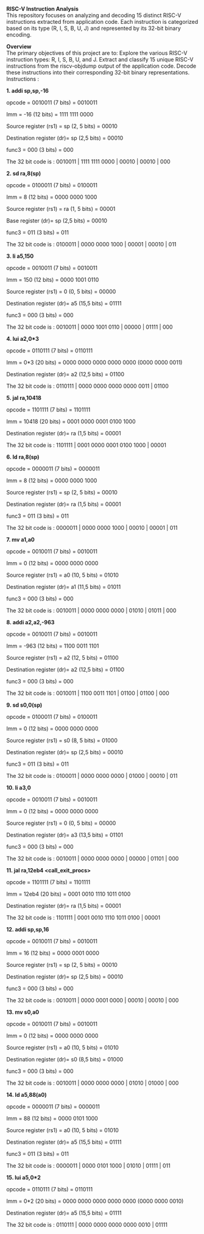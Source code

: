 **RISC-V Instruction Analysis**<br>
This repository focuses on analyzing and decoding 15 distinct RISC-V instructions extracted from application code.
Each instruction is categorized based on its type (R, I, S, B, U, J) and represented by its 32-bit binary encoding.

**Overview**<br>
The primary objectives of this project are to:
Explore the various RISC-V instruction types: R, I, S, B, U, and J.
Extract and classify 15 unique RISC-V instructions from the riscv-objdump output of the application code.
Decode these instructions into their corresponding 32-bit binary representations.<br>
Instructions :                      

**1. addi sp,sp,-16**               

opcode = 0010011 (7 bits) = 0010011

Imm = -16 (12 bits) = 1111 1111 0000
   
   Source register (rs1) = sp (2, 5 bits)                 = 00010
  
   Destination register (dr)= sp (2,5 bits)               = 00010
   
   func3 = 000 (3 bits)                                   = 000

   The 32 bit code is : 0010011 | 1111 1111 0000 | 00010 | 00010 | 000
                                    
**2. sd ra,8(sp)**

opcode = 0100011 (7 bits) = 0100011
   
   Imm = 8 (12 bits)                   = 0000 0000 1000
   
   Source register (rs1) = ra (1, 5 bits)                 = 00001
   
   Base register (dr)= sp (2,5 bits)                      = 00010
   
   func3 = 011 (3 bits)                                   = 011

   The 32 bit code is : 0100011 | 0000 0000 1000 | 00001 | 00010 | 011

**3. li a5,150**

   opcode = 0010011 (7 bits)                              = 0010011
   
   Imm = 150 (12 bits)                                    = 0000 1001 0110
   
   Source register (rs1) = 0 (0, 5 bits)                  = 00000
   
   Destination register (dr)= a5 (15,5 bits)              = 01111
   
   func3 = 000 (3 bits)                                   = 000

   The 32 bit code is : 0010011 | 0000 1001 0110 | 00000 | 01111 | 000

**4. lui a2,0*3**
  
   opcode = 0110111 (7 bits)                              = 0110111
   
   Imm = 0*3 (20 bits)                                    = 0000 0000 
   0000 0000 0000 (0000 0000 0011)
   
   Destination register (dr)= a2 (12,5 bits)               = 01100

   The 32 bit code is : 0110111 | 0000 0000 0000 0000 0011 | 01100

**5. jal ra,10418 <printf>**
   
   opcode = 1101111 (7 bits)                              = 1101111
   
   Imm = 10418 (20 bits)                                  = 0001 0000 0001 0100 1000
   
   Destination register (dr)= ra (1,5 bits)               = 00001

   The 32 bit code is : 1101111 | 0001 0000 0001 0100 1000 | 00001

**6. ld ra,8(sp)**
   
   opcode = 0000011 (7 bits)                              = 0000011
   
   Imm = 8 (12 bits)                                      = 0000 0000 1000
   
   Source register (rs1) = sp (2, 5 bits)                 = 00010

 Destination register (dr)= ra (1,5 bits)               = 00001
   
   func3 = 011 (3 bits)                                   = 011

   The 32 bit code is : 0000011 | 0000 0000 1000 | 00010 | 00001 | 011

**7. mv a1,a0**
   
   opcode = 0010011 (7 bits)                              = 0010011
   
   Imm = 0 (12 bits)                                      = 0000 0000 0000
  
   Source register (rs1) = a0 (10, 5 bits)                 = 01010
   
   Destination register (dr)= a1 (11,5 bits)               = 01011
   
   func3 = 000 (3 bits)                                   = 000

   The 32 bit code is : 0010011 | 0000 0000 0000 | 01010 | 01011 | 000
   
**8. addi a2,a2,-963**
  
   opcode = 0010011 (7 bits)                              = 0010011
   
   Imm = -963 (12 bits)                                   = 1100 0011 1101
   
   Source register (rs1) = a2 (12, 5 bits)                = 01100
   
   Destination register (dr)= a2 (12,5 bits)              = 01100
   
   func3 = 000 (3 bits)                                   = 000

   The 32 bit code is : 0010011 | 1100 0011 1101 | 01100 | 01100 | 000

**9. sd s0,0(sp)**
   
   opcode = 0100011 (7 bits)                              = 0100011
   
   Imm = 0 (12 bits)                                      = 0000 0000 0000
   
   Source register (rs1) = s0 (8, 5 bits)                 = 01000
   
   Destination register (dr)= sp (2,5 bits)               = 00010
   
   func3 = 011 (3 bits)                                   = 011

   The 32 bit code is : 0100011 | 0000 0000 0000 | 01000 | 00010 | 011

**10. li a3,0**
   
   opcode = 0010011 (7 bits)                              = 0010011
   
   Imm = 0 (12 bits)                                      = 0000 0000 0000
  
   Source register (rs1) = 0 (0, 5 bits)                  = 00000
   
   Destination register (dr)= a3 (13,5 bits)              = 01101
   
   func3 = 000 (3 bits)                                   = 000

   The 32 bit code is : 0010011 | 0000 0000 0000 | 00000 | 01101 | 000

**11. jal ra,12eb4 <call_exit_procs>**
   
   opcode = 1101111 (7 bits)                              = 1101111
   
   Imm = 12eb4 (20 bits)                                  = 0001 0010 1110 1011 0100
   
   Destination register (dr)= ra (1,5 bits)               = 00001

   
   The 32 bit code is : 1101111 | 0001 0010 1110 1011 0100 | 00001

**12. addi sp,sp,16**
   
   opcode = 0010011 (7 bits)                              = 0010011
   
   Imm = 16 (12 bits)                                     = 0000 0001 0000
   
   Source register (rs1) = sp (2, 5 bits)                 = 00010
   
   Destination register (dr)= sp (2,5 bits)               = 00010
   
   func3 = 000 (3 bits)                                   = 000

   The 32 bit code is : 0010011 | 0000 0001 0000 | 00010 | 00010 | 000

**13. mv s0,a0**
   
   opcode = 0010011 (7 bits)                              = 0010011
   
   Imm = 0 (12 bits)                                      = 0000 0000 0000
   
   Source register (rs1) = a0 (10, 5 bits)                = 01010
   
   Destination register (dr)= s0 (8,5 bits)               = 01000
  
   func3 = 000 (3 bits)                                   = 000

   The 32 bit code is : 0010011 | 0000 0000 0000 | 01010 | 01000 | 000

**14. ld a5,88(a0)**
   
   opcode = 0000011 (7 bits)                              = 0000011
   
   Imm = 88 (12 bits)                                     = 0000 0101 1000
  
   Source register (rs1) = a0 (10, 5 bits)                = 01010
   
   Destination register (dr)= a5 (15,5 bits)              = 01111
   
   func3 = 011 (3 bits)                                   = 011

   The 32 bit code is : 0000011 | 0000 0101 1000 | 01010 | 01111 | 011

**15. lui a5,0*2**
   
   opcode = 0110111 (7 bits)                              = 0110111
   
   Imm = 0*2 (20 bits)                                    = 0000 0000 0000 0000 0000 (0000 0000 0010)
   
   Destination register (dr)= a5 (15,5 bits)              = 01111

   The 32 bit code is : 0110111 | 0000 0000 0000 0000 0010 | 01111

